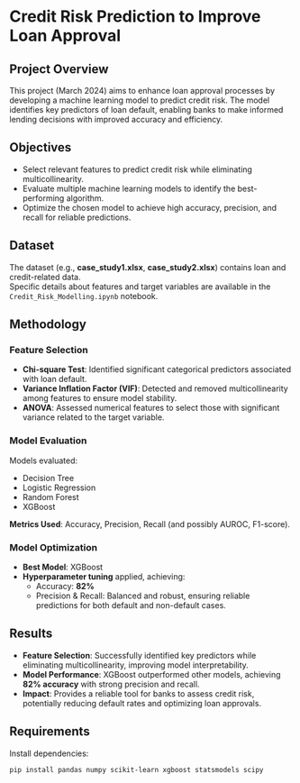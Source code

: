 # Credit Risk Prediction to Improve Loan Approval

## Project Overview
This project (March 2024) aims to enhance loan approval processes by developing a machine learning model to predict credit risk. The model identifies key predictors of loan default, enabling banks to make informed lending decisions with improved accuracy and efficiency.

## Objectives
- Select relevant features to predict credit risk while eliminating multicollinearity.  
- Evaluate multiple machine learning models to identify the best-performing algorithm.  
- Optimize the chosen model to achieve high accuracy, precision, and recall for reliable predictions.  

## Dataset
The dataset (e.g., **case_study1.xlsx**, **case_study2.xlsx**) contains loan and credit-related data.  
Specific details about features and target variables are available in the `Credit_Risk_Modelling.ipynb` notebook.

## Methodology

### Feature Selection
- **Chi-square Test**: Identified significant categorical predictors associated with loan default.  
- **Variance Inflation Factor (VIF)**: Detected and removed multicollinearity among features to ensure model stability.  
- **ANOVA**: Assessed numerical features to select those with significant variance related to the target variable.  

### Model Evaluation
Models evaluated:
- Decision Tree  
- Logistic Regression  
- Random Forest  
- XGBoost  

**Metrics Used**: Accuracy, Precision, Recall (and possibly AUROC, F1-score).  

### Model Optimization
- **Best Model**: XGBoost  
- **Hyperparameter tuning** applied, achieving:  
  - Accuracy: **82%**  
  - Precision & Recall: Balanced and robust, ensuring reliable predictions for both default and non-default cases.  


## Results
- **Feature Selection**: Successfully identified key predictors while eliminating multicollinearity, improving model interpretability.  
- **Model Performance**: XGBoost outperformed other models, achieving **82% accuracy** with strong precision and recall.  
- **Impact**: Provides a reliable tool for banks to assess credit risk, potentially reducing default rates and optimizing loan approvals.  

## Requirements
Install dependencies:
```bash
pip install pandas numpy scikit-learn xgboost statsmodels scipy


